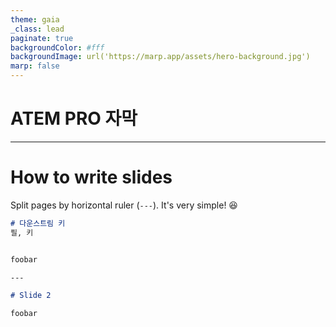 ```yaml
---
theme: gaia
_class: lead
paginate: true
backgroundColor: #fff
backgroundImage: url('https://marp.app/assets/hero-background.jpg')
marp: false
---
```



# **ATEM PRO 자막**



---

# How to write slides

Split pages by horizontal ruler (`---`). It's very simple! :satisfied:

```markdown
# 다운스트림 키 
필, 키 


foobar

---

# Slide 2

foobar
```
